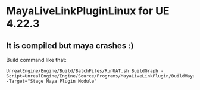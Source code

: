 # MayaLiveLinkPluginLinux for UE 4.22.3

## It is compiled but maya crashes :)

Build command like that:
```
UnrealEngine/Engine/Build/BatchFiles/RunUAT.sh BuildGraph -Script=UnrealEngine/Engine/Source/Programs/MayaLiveLinkPlugin/BuildMayaPluginLinux.xml -Target="Stage Maya Plugin Module"
```